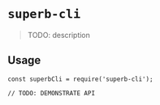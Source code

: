 # `superb-cli`

> TODO: description

## Usage

```
const superbCli = require('superb-cli');

// TODO: DEMONSTRATE API
```
